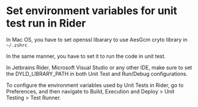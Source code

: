 # Set environment variables for unit test run in Rider

In Mac OS, you have to set openssl libarary to use AesGcm cryto library in `~/.zshrc`

In the same manner, you have to set it to run the code in unit test.

In Jetbrains Rider, Microsoft Visual Studio or any other IDE, make sure to set the DYLD_LIBRARY_PATH in both Unit Test and Run/Debug configurations.

To configure the environment variables used by Unit Tests in Rider, go to Preferences, and then navigate to Build, Execution and Deploy > Unit Testing > Test Runner.
